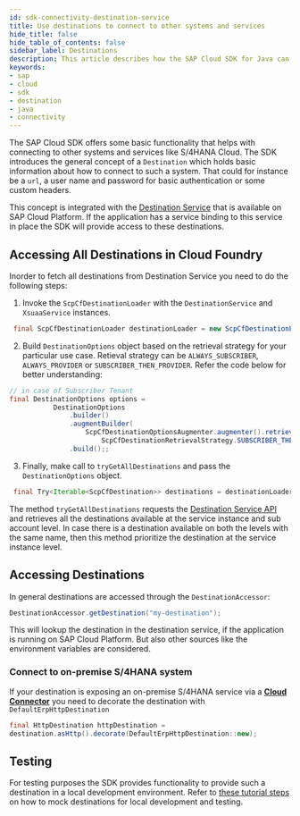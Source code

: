 ```yaml
---
id: sdk-connectivity-destination-service
title: Use destinations to connect to other systems and services
hide_title: false
hide_table_of_contents: false
sidebar_label: Destinations
description: This article describes how the SAP Cloud SDK for Java can be used to establish connections to other systems and services like S/4HANA or SAP Cloud Platform services.
keywords:
- sap
- cloud
- sdk
- destination
- java
- connectivity
---
```


The SAP Cloud SDK offers some basic functionality that helps with connecting to other systems and services like S/4HANA Cloud. The SDK introduces the general concept of a `Destination` which holds basic information about how to connect to such a system. That could for instance be a `url`, a user name and password for basic authentication or some custom headers.

This concept is integrated with the [Destination Service](https://help.sap.com/viewer/cca91383641e40ffbe03bdc78f00f681/Cloud/en-US/7e306250e08340f89d6c103e28840f30.html) that is available on SAP Cloud Platform. If the application has a service binding to this service in place the SDK will provide access to these destinations.

## Accessing All Destinations in Cloud Foundry ##
 
 Inorder to fetch all destinations from Destination Service you need to do the following steps: 

 1) Invoke the `ScpCfDestinationLoader` with the `DestinationService` and `XsuaaService` instances.

```java
 final ScpCfDestinationLoader destinationLoader = new ScpCfDestinationLoader(destinationService, xsuaaService);
```

 2) Build `DestinationOptions` object based on the retrieval strategy for your particular use case. Retieval strategy can be `ALWAYS_SUBSCRIBER`, `ALWAYS_PROVIDER` or `SUBSCRIBER_THEN_PROVIDER`. Refer the code below for better understanding:  

 ```java
 // in case of Subscriber Tenant
 final DestinationOptions options =
            DestinationOptions
                .builder()
                .augmentBuilder(
                    ScpCfDestinationOptionsAugmenter.augmenter().retrievalStrategy(
                        ScpCfDestinationRetrievalStrategy.SUBSCRIBER_THEN_PROVIDER))
                .build();;
```

3) Finally, make call to `tryGetAllDestinations` and pass the `DestinationOptions` object.

```java
 final Try<Iterable<ScpCfDestination>> destinations = destinationLoader.tryGetAllDestinations(options);
```

The method `tryGetAllDestinations` requests the [Destination Service API](https://api.sap.com/api/SAP_CP_CF_Connectivity_Destination/overview) and retrieves all the destinations available at the service instance and sub account level. In case there is a destination available on both the levels with the same name, then this method prioritize the destination at the service instance level.

## Accessing Destinations ##

In general destinations are accessed through the `DestinationAccessor`:

```java
DestinationAccessor.getDestination("my-destination");
```

This will lookup the destination in the destination service, if the application is running on SAP Cloud Platform. But
also other sources like the environment variables are considered.

### Connect to on-premise S/4HANA system ###
If your destination is exposing an on-premise S/4HANA service via a **[Cloud
Connector](https://help.sap.com/viewer/cca91383641e40ffbe03bdc78f00f681/Cloud/en-US/e6c7616abb5710148cfcf3e75d96d596.html)**
you need to decorate the destination with `DefaultErpHttpDestination`

```java
final HttpDestination httpDestination =
destination.asHttp().decorate(DefaultErpHttpDestination::new);

```

## Testing ##

For testing purposes the SDK provides functionality to provide such a destination in a local development environment. Refer to [these tutorial steps](https://developers.sap.com/tutorials/s4sdk-odata-service-cloud-foundry.html#b77d53b0-2d8b-449c-9a9a-9df80ee09a4e) on how to mock destinations for local development and testing.
